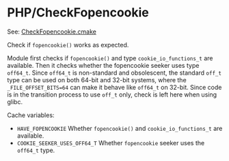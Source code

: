 # PHP/CheckFopencookie

See: [CheckFopencookie.cmake](https://github.com/petk/php-build-system/tree/master/cmake/cmake/modules/PHP/CheckFopencookie.cmake)

Check if `fopencookie()` works as expected.

Module first checks if `fopencookie()` and type `cookie_io_functions_t` are
available. Then it checks whether the fopencookie seeker uses type `off64_t`.
Since `off64_t` is non-standard and obsolescent, the standard `off_t` type can
be used on both 64-bit and 32-bit systems, where the `_FILE_OFFSET_BITS=64` can
make it behave like `off64_t` on 32-bit. Since code is in the transition process
to use `off_t` only, check is left here when using glibc.

Cache variables:

* `HAVE_FOPENCOOKIE`
  Whether `fopencookie()` and `cookie_io_functions_t` are available.
* `COOKIE_SEEKER_USES_OFF64_T`
  Whether `fopencookie` seeker uses the `off64_t` type.
